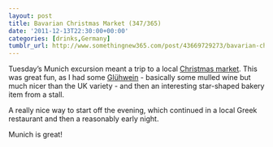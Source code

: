 ```yaml
---
layout: post
title: Bavarian Christmas Market (347/365)
date: '2011-12-13T22:30:00+00:00'
categories: [drinks,Germany]
tumblr_url: http://www.somethingnew365.com/post/43669729273/bavarian-christmas-market-347365
---
```

Tuesday’s Munich excursion meant a trip to a local [Christmas market](http://en.wikipedia.org/wiki/Christmas_market). This was great fun, as I had some [Glühwein](http://en.wikipedia.org/wiki/Gl%C3%BChwein) - basically some mulled wine but much nicer than the UK variety - and then an interesting star-shaped bakery item from a stall.

A really nice way to start off the evening, which continued in a local Greek restaurant and then a reasonably early night.

Munich is great!
